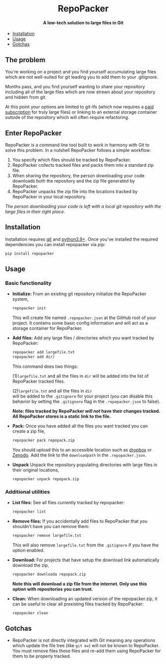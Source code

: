 <div align="center">

# RepoPacker

#### A low-tech solution to large files in Git

</div>

- [Installation](#installation)
- [Usage](#usage)
- [Gotchas](#gotchas)

## The problem

You're working on a project and you find yourself accumulating large files
which are not well-suited for git leading you to add them to your .gitignore.

Months pass, and you find yourself wanting to share your repository including all of
the large files which are now strewn about your repository and hidden from git.

At this point your options are limited to git-lfs (which now requires
a [paid subscription](https://docs.github.com/en/repositories/working-with-files/managing-large-files/about-storage-and-bandwidth-usage#bandwidth-quota)
for truly large files) or linking to an external storage container outside of the
repository which will often require refactoring.

## Enter RepoPacker

RepoPacker is a command line tool built to work in harmony
with Git to solve this problem. In a nutshell RepoPacker follows a simple workflow:

1. You specify which files should be tracked by RepoPacker.
2. RepoPacker collects tracked files and packs them into a standard zip file.
3. When sharing the repository, the person downloading your code downloads both the
   repository and the zip file generated by RepoPacker.
4. RepoPacker unpacks the zip file into the locations tracked by RepoPacker in your
   local repository.

_The person downloading your code is left with a local git repository with the large
files in their right place._

## Installation

Installation requires [git](https://git-scm.com/) and [python3.9+](https://www.python.org/).
Once you've installed the required dependencies you can install repopacker via pip:

```bash
pip install repopacker
```

## Usage

### Basic functionality

- **Initialize:** From an existing git repository initialize the RepoPacker system,

  ```bash
  repopacker init
  ```

  This will create file named `.repopacker.json` at the GitHub root
  of your project. It contains some basic config information and will act as
  a storage container for RepoPacker.

- **Add files:** Add any large files / directories which you want tracked by
  RepoPacker:

  ```bash
  repopacker add largefile.txt
  repopacker add dir/
  ```

  This command does two things:

  (1)`largefile.txt` and all the files in `dir`
  will be added into the list of RepoPacker tracked files.

  (2)`largefile.txt` and all the files in `dir`  
   will be added to the `.gitignore`
  for your project (you can disable this behavior by setting
  the `.gitignore` flag in the `.repopacker.json` to false).

  **Note: files tracked by
  RepoPacker _will not_ have their changes tracked.
  All RepoPacker stores is a
  static link to the file.**

- **Pack:** Once you have added all the files you want tracked you
  can create a zip file,

  ```bash
  repopacker pack repopack.zip
  ```

  You should upload this to an accessible location such as [dropbox](https://www.dropbox.com)
  or [Zenodo](https://zenodo.org/). Add the link to the `downloadpath` in the `.repopacker.json`.

- **Unpack** Unpack the repository populating directories with large files in their
  original locations,

  ```bash
  repopacker unpack repopack.zip
  ```

### Additional utilities

- **List files:** See all files currently tracked by repopacker:

  ```bash
  repopacker list
  ```

- **Remove files:** If you accidentally add files to RepoPacker that you shouldn't
  have you can remove them:

  ```bash
  repopacker remove largefile.txt
  ```

  This will also remove `largefile.txt` from the `.gitignore` if you have the option
  enabled.

- **Download:** For projects that have setup the download link automatically download
  the zip,

  ```bash
  repopacker downloada repopack.zip
  ```

  **Note this will download a zip file from the internet. Only use this option with
  repositories you can trust.**

- **Clean:** When downloading an updated version of the repopacker.zip, it can be useful
  to clear all prexisting files tracked by RepoPacker:

  ```bash
  repopacker clean
  ```

## Gotchas

- RepoPacker is not directly integrated with Git meaning any operations which update
  the file tree (like `git mv`) will not be known to RepoPacker. 
  You must remove files these files and re-add
  them using RepoPacker for them to be properly tracked.
